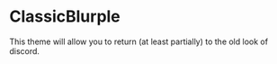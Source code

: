 # ClassicBlurple
This theme will allow you to return (at least partially) to the old look of discord.
